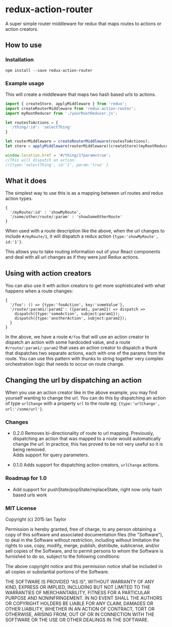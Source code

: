 # redux-action-router
A super simple router middleware for redux that maps routes to actions or action creators.

How to use
-------------
### Installation
```
npm install --save redux-action-router
```

### Example usage
This will create a middleware that maps two hash based urls to actions.
```js
import { createStore, applyMiddleware } from 'redux';
import createRouterMiddleware from 'redux-action-router';
import myRootReducer from './yourRootReducer.js';

let routesToActions = {
  '/thing/:id': 'selectThing'
}

let routerMiddleware = createRouterMiddleware(routesToActions);
let store = applyMiddleware(routerMiddleware)(createStore)(myRootReducer);

window.location.href = '#/thing/1?param=true';
//This will dispatch an action:
//{type:'selectThing', id:'1', param:'true' }
```

## What it does

The simplest way to use this is as a mapping between url routes and redux action types.
```
{
  '/myRoute/:id' : 'showMyRoute',
  '/some/other/route/:param' : 'showSomeOtherRoute'
}
```
When used with a route description like the above, when the url changes to include `#/myRoute/1`, it will dispatch a redux action `{type:'showMyRoute', id:'1'}`.

This allows you to take routing information out of your React components and deal with all url changes as if they were just Redux actions.

## Using with action creators

You can also use it with action creators to get more sophisticated with what happens when a route changes:
```
{
  '/foo': () => {type:'fooAction', key:'someValue'},
  '/route/:param1/:param2': ({param1, param2}) => dispatch =>
    dispatch({type:'someAction', subject:param1});
    dispatch({type:'anotherAction', subject:param2});
  }
}
```
In the above, we have a route `#/foo` that will use an action creator to dispatch an action with some hardcoded value, and a route `#/route/:param1/:param2` that uses an action creator to dispatch a thunk that dispatches two separate actions, each with one of the params from the route.  You can use this pattern with thunks to string together very complex orchestration logic that needs to occur on route change.

## Changing the url by dispatching an action

When you use an action creator like in the above example, you may find yourself wanting to change the url.  You can do this by dispatching an action of type `urlChange` with a property `url` to the route eg: `{type:'urlChange', url:'/some/url'}`.

### Changes
* 0.2.0
  Removes bi-directionality of route to url mapping. Previously, dispatching an action that was mapped to a route would automatically change the url.  In practice, this has proved to be not very useful so it is being removed.  
  Adds support for query parameters.

* 0.1.0 Adds support for dispatching action creators, `urlChange` actions.  

### Roadmap for 1.0
* Add support for pushState/popState/replaceState, right now only hash based urls work


### MIT License
Copyright (c) 2015 Ian Taylor

Permission is hereby granted, free of charge, to any person obtaining a copy of this software and associated documentation files (the "Software"), to deal in the Software without restriction, including without limitation the rights to use, copy, modify, merge, publish, distribute, sublicense, and/or sell copies of the Software, and to permit persons to whom the Software is furnished to do so, subject to the following conditions:

The above copyright notice and this permission notice shall be included in all copies or substantial portions of the Software.

THE SOFTWARE IS PROVIDED "AS IS", WITHOUT WARRANTY OF ANY KIND, EXPRESS OR IMPLIED, INCLUDING BUT NOT LIMITED TO THE WARRANTIES OF MERCHANTABILITY, FITNESS FOR A PARTICULAR PURPOSE AND NONINFRINGEMENT. IN NO EVENT SHALL THE AUTHORS OR COPYRIGHT HOLDERS BE LIABLE FOR ANY CLAIM, DAMAGES OR OTHER LIABILITY, WHETHER IN AN ACTION OF CONTRACT, TORT OR OTHERWISE, ARISING FROM, OUT OF OR IN CONNECTION WITH THE SOFTWARE OR THE USE OR OTHER DEALINGS IN THE SOFTWARE.
